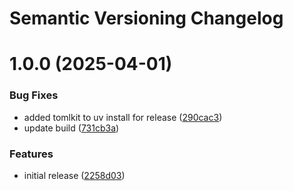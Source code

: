 # Semantic Versioning Changelog

# 1.0.0 (2025-04-01)


### Bug Fixes

* added tomlkit to uv install for release ([290cac3](https://github.com/CoultonF/inertia-flask/commit/290cac3e8d001160ecb030be296b797a4ebfe45a))
* update build ([731cb3a](https://github.com/CoultonF/inertia-flask/commit/731cb3aaf74ba3feb1b6e24022890e01ed7c9544))


### Features

* initial release ([2258d03](https://github.com/CoultonF/inertia-flask/commit/2258d03c63ffc99079ca3e85b537827ba62798b0))
